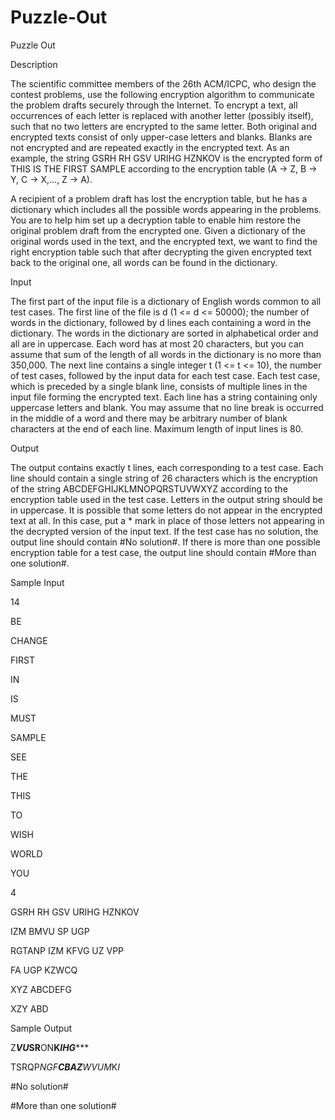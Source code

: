 # Puzzle-Out

Puzzle Out

Description

The scientific committee members of the 26th ACM/ICPC, who design the contest problems, use the following encryption algorithm to communicate the problem drafts securely through the Internet. To encrypt a text, all occurrences of each letter is replaced with another letter (possibly itself), such that no two letters are encrypted to the same letter. Both original and encrypted texts consist of only upper-case letters and blanks. Blanks are not encrypted and are repeated exactly in the encrypted text. As an example, the string GSRH RH GSV URIHG HZNKOV is the encrypted form of THIS IS THE FIRST SAMPLE according to the encryption table (A -> Z, B -> Y, C -> X,..., Z -> A).

A recipient of a problem draft has lost the encryption table, but he has a dictionary which includes all the possible words appearing in the problems. You are to help him set up a decryption table to enable him restore the original problem draft from the encrypted one. Given a dictionary of the original words used in the text, and the encrypted text, we want to find the right encryption table such that after decrypting the given encrypted text back to the original one, all words can be found in the dictionary.

Input

The first part of the input file is a dictionary of English words common to all test cases. The first line of the file is d (1 <= d <= 50000); the number of words in the dictionary, followed by d lines each containing a word in the dictionary. The words in the dictionary are sorted in alphabetical order and all are in uppercase. Each word has at most 20 characters, but you can assume that sum of the length of all words in the dictionary is no more than 350,000. The next line contains a single integer t (1 <= t <= 10), the number of test cases, followed by the input data for each test case. Each test case, which is preceded by a single blank line, consists of multiple lines in the input file forming the encrypted text. Each line has a string containing only uppercase letters and blank. You may assume that no line break is occurred in the middle of a word and there may be arbitrary number of blank characters at the end of each line. Maximum length of input lines is 80.

Output

The output contains exactly t lines, each corresponding to a test case. Each line should contain a single string of 26 characters which is the encryption of the string ABCDEFGHIJKLMNOPQRSTUVWXYZ according to the encryption table used in the test case. Letters in the output string should be in uppercase. It is possible that some letters do not appear in the encrypted text at all. In this case, put a * mark in place of those letters not appearing in the decrypted version of the input text. If the test case has no solution, the output line should contain #No solution#. If there is more than one possible encryption table for a test case, the output line should contain #More than one solution#.

Sample Input

14

BE

CHANGE

FIRST

IN

IS

MUST

SAMPLE

SEE

THE

THIS

TO

WISH

WORLD

YOU

4

GSRH RH GSV URIHG HZNKOV

IZM BMVU    SP UGP 

RGTANP IZM KFVG UZ VPP 

FA UGP KZWCQ

XYZ ABCDEFG

XZY ABD



Sample Output

Z***VU*SR**ON**K*IHG******

TSRQP*NGF**CBAZ**WVUM*K*I*

#No solution#

#More than one solution#
